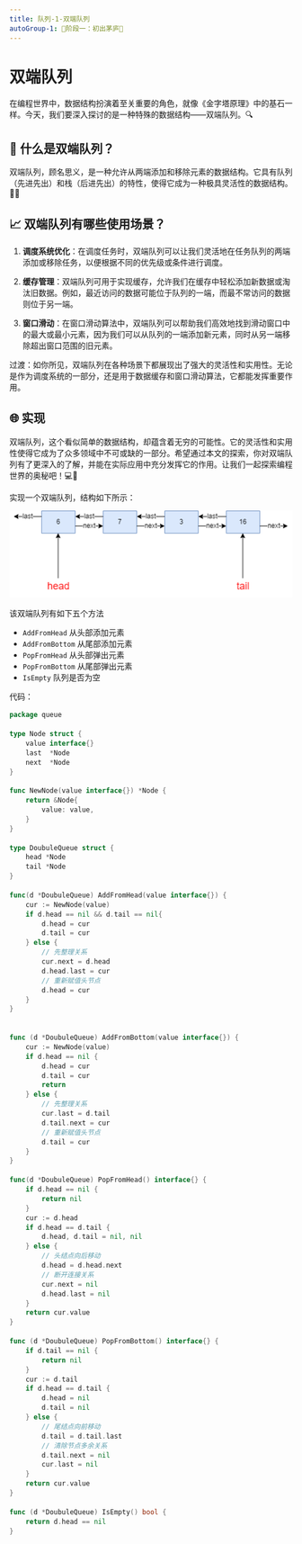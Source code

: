 ```yaml
---
title: 队列-1-双端队列
autoGroup-1: 🌱阶段一：初出茅庐🌱
---
```


# 双端队列

在编程世界中，数据结构扮演着至关重要的角色，就像《金字塔原理》中的基石一样。今天，我们要深入探讨的是一种特殊的数据结构——双端队列。🔍

## 🧠 什么是双端队列？

双端队列，顾名思义，是一种允许从两端添加和移除元素的数据结构。它具有队列（先进先出）和栈（后进先出）的特性，使得它成为一种极具灵活性的数据结构。🤹‍♂️

## 📈 双端队列有哪些使用场景？

1. **调度系统优化**：在调度任务时，双端队列可以让我们灵活地在任务队列的两端添加或移除任务，以便根据不同的优先级或条件进行调度。

2. **缓存管理**：双端队列可用于实现缓存，允许我们在缓存中轻松添加新数据或淘汰旧数据。例如，最近访问的数据可能位于队列的一端，而最不常访问的数据则位于另一端。

3. **窗口滑动**：在窗口滑动算法中，双端队列可以帮助我们高效地找到滑动窗口中的最大或最小元素，因为我们可以从队列的一端添加新元素，同时从另一端移除超出窗口范围的旧元素。

过渡：如你所见，双端队列在各种场景下都展现出了强大的灵活性和实用性。无论是作为调度系统的一部分，还是用于数据缓存和窗口滑动算法，它都能发挥重要作用。

## 🌐 实现

双端队列，这个看似简单的数据结构，却蕴含着无穷的可能性。它的灵活性和实用性使得它成为了众多领域中不可或缺的一部分。希望通过本文的探索，你对双端队列有了更深入的了解，并能在实际应用中充分发挥它的作用。让我们一起探索编程世界的奥秘吧！💻🚀

实现一个双端队列，结构如下所示：

![](/g1_data_struct_queue_double_ends_queue.assets/double_ends_queue.drawio.png)

该双端队列有如下五个方法

- `AddFromHead`               从头部添加元素
- `AddFromBottom`           从尾部添加元素
- `PopFromHead`               从头部弹出元素
- `PopFromBottom`           从尾部弹出元素
- `IsEmpty`                        队列是否为空

代码：

```go
package queue

type Node struct {
	value interface{}
	last  *Node
	next  *Node
}

func NewNode(value interface{}) *Node {
	return &Node{
		value: value,
	}
}

type DoubuleQueue struct {
	head *Node
	tail *Node
}

func(d *DoubuleQueue) AddFromHead(value interface{}) {
	cur := NewNode(value)
	if d.head == nil && d.tail == nil{
		d.head = cur
		d.tail = cur
	} else {
		// 先整理关系
		cur.next = d.head
		d.head.last = cur
		// 重新赋值头节点
		d.head = cur
	}
}


func (d *DoubuleQueue) AddFromBottom(value interface{}) {
	cur := NewNode(value)
	if d.head == nil {
		d.head = cur
		d.tail = cur
		return
	} else {
		// 先整理关系
		cur.last = d.tail
		d.tail.next = cur
		// 重新赋值头节点
		d.tail = cur
	}
}

func(d *DoubuleQueue) PopFromHead() interface{} {
	if d.head == nil {
		return nil
	}
	cur := d.head
	if d.head == d.tail {
		d.head, d.tail = nil, nil
	} else {
		// 头结点向后移动
		d.head = d.head.next
		// 断开连接关系
		cur.next = nil
		d.head.last = nil
	}
	return cur.value
}

func (d *DoubuleQueue) PopFromBottom() interface{} {
	if d.tail == nil {
		return nil
	}
	cur := d.tail
	if d.head == d.tail {
		d.head = nil
		d.tail = nil
	} else {
		// 尾结点向前移动
		d.tail = d.tail.last
		// 清除节点多余关系
		d.tail.next = nil
		cur.last = nil
	}
	return cur.value
}

func (d *DoubuleQueue) IsEmpty() bool {
	return d.head == nil
}
```